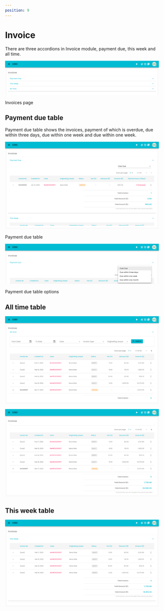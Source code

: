 ```yaml
---
position: 9
---
```


# Invoice

There are three accordions in Invoice module, payment due, this week and all time.

![Alt text](/img/invoice/invoice_initial.png?raw=true "Invoices page")

Invoices page

## Payment due table

Payment due table shows the invoices, payment of which is overdue, due within three days, due within one week and due within one week.

![Alt text](/img/invoice/invoice_payment_due_tab.png?raw=true "Payment due table")

Payment due table

![Alt text](/img/invoice/invoice_payment_due_table_options.png?raw=true "Payment due table options")

Payment due table options

## All time table

![Alt text](/img/invoice/invoice_all_time.png?raw=true "Invoice")

![Alt text](/img/invoice/invoice_all_time_footer.png?raw=true "Invoice")

## This week table

![Alt text](/img/invoice/invoice_this_week.png?raw=true "Invoice")